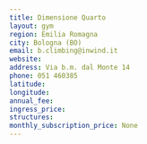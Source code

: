 ```yaml
---
title: Dimensione Quarto
layout: gym
region: Emilia Romagna
city: Bologna (BO)
email: b.climbing@inwind.it
website: 
address: Via b.m. dal Monte 14
phone: 051 460385
latitude: 
longitude: 
annual_fee: 
ingress_price: 
structures: 
monthly_subscription_price: None
---
```


